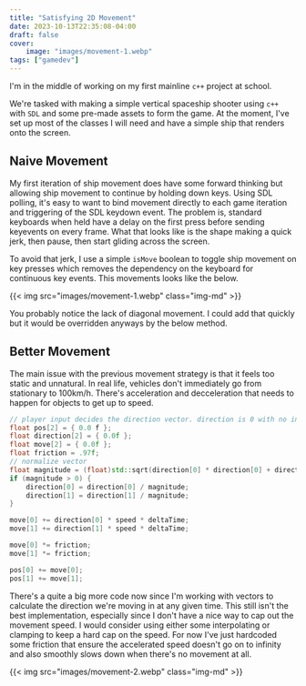 ```yaml
---
title: "Satisfying 2D Movement"
date: 2023-10-13T22:35:08-04:00
draft: false
cover:
    image: "images/movement-1.webp"
tags: ["gamedev"]
---
```


I'm in the middle of working on my first mainline `c++` project at school. 

We're tasked with making a simple vertical spaceship shooter using `c++` with `SDL` and some pre-made assets to form the game. At the moment, I've set up most of the classes I will need and have a simple ship that renders onto the screen.

## Naive Movement

My first iteration of ship movement does have some forward thinking but allowing ship movement to continue by holding down keys. Using SDL polling, it's easy to want to bind movement directly to each game iteration and triggering of the SDL keydown event.
The problem is, standard keyboards when held have a delay on the first press before sending keyevents on every frame. What that looks like is the shape making a quick jerk, then pause, then start gliding across the screen.

To avoid that jerk, I use a simple `isMove` boolean to toggle ship movement on key presses which removes the dependency on the keyboard for continuous key events. This movements looks like the below.

{{< img src="images/movement-1.webp" class="img-md" >}}

You probably notice the lack of diagonal movement. I could add that quickly but it would be overridden anyways by the below method.

## Better Movement

The main issue with the previous movement strategy is that it feels too static and unnatural. In real life, vehicles don't immediately go from stationary to 100km/h. There's acceleration and decceleration that needs to happen for objects to get up to speed.

```cpp
// player input decides the direction vector. direction is 0 with no input
float pos[2] = { 0.0 f };
float direction[2] = { 0.0f };
float move[2] = { 0.0f };
float friction = .97f;
// normalize vector
float magnitude = (float)std::sqrt(direction[0] * direction[0] + direction[1] * direction[1]);
if (magnitude > 0) {
    direction[0] = direction[0] / magnitude;
    direction[1] = direction[1] / magnitude;
}

move[0] += direction[0] * speed * deltaTime;
move[1] += direction[1] * speed * deltaTime;

move[0] *= friction;
move[1] *= friction;

pos[0] += move[0];
pos[1] += move[1];
```

There's a quite a big more code now since I'm working with vectors to calculate the direction we're moving in at any given time. This still isn't the best implementation, especially since I don't have a nice way to cap out the movement speed. I would consider using either some interpolating or clamping to keep a hard cap on the speed. For now I've just hardcoded some friction that ensure the accelerated speed doesn't go on to infinity and also smoothly slows down when there's no movement at all.

{{< img src="images/movement-2.webp" class="img-md" >}}
